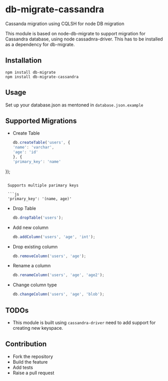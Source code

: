# db-migrate-cassandra
Cassanda migration using CQLSH  for node DB migration

This module is based on node-db-migrate to support migration for Cassandra database, using node cassadnra-driver. This has to be installed as a dependency for db-migrate.

## Installation
```
npm install db-migrate
npm install db-migrate-cassandra
```

## Usage
Set up your database.json as mentoned in `database.json.example`

## Supported Migrations
* Create Table
  ```js
  db.createTable('users', {
  'name': 'varchar',
  'age': 'id'
  }, {
  'primary_key': 'name'
 });
 ```
 
  Supports multiple parimary keys

  ```js
  'primary_key': '(name, age)'
  ```

* Drop Table
  ```js
  db.dropTable('users');
  ```
  
* Add new column
  ```js
  db.addColumn('users', 'age', 'int');
  ```
  
* Drop existing column
  ```js
  db.removeColumn('users', 'age');
  ```
  
* Rename a column
  ```js
  db.renameColumn('users', 'age', 'age2');
  ```

* Change column type
  ```js
  db.changeColumn('users', 'age', 'blob');
  ```
  
## TODOs
* This module is built using `cassandra-driver` need to add support for creating new keyspace.

## Contribution
* Fork the repository
* Build the feature
* Add tests
* Raise a pull request
